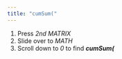 ```yaml
---
title: "cumSum("
---
```


1. Press *2nd MATRIX*
2. Slide over to *MATH*
3. Scroll down to *0* to find ***cumSum(***
